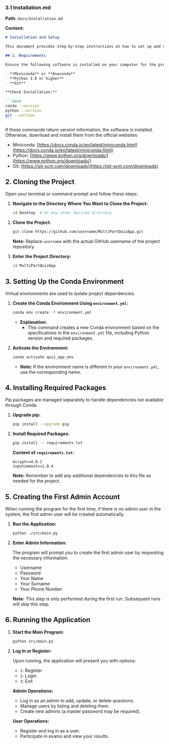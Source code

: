 ### 3.1 **Installation.md**

**Path:** `docs/Installation.md`

**Content:**

````markdown
# Installation and Setup

This document provides step-by-step instructions on how to set up and run the project from scratch on your computer.

## 1. Requirements

Ensure the following software is installed on your computer for the project to run:

- **Miniconda** or **Anaconda**
- **Python 3.9 or higher**
- **Git**

**Check Installation:**

```bash
conda --version
python --version
git --version
```
````

If these commands return version information, the software is installed. Otherwise, download and install them from the official websites:

- Miniconda: [https://docs.conda.io/en/latest/miniconda.html](https://docs.conda.io/en/latest/miniconda.html)
- Python: [https://www.python.org/downloads/](https://www.python.org/downloads/)
- Git: [https://git-scm.com/downloads](https://git-scm.com/downloads)

## 2. Cloning the Project

Open your terminal or command prompt and follow these steps:

1. **Navigate to the Directory Where You Want to Clone the Project:**

   ```bash
   cd Desktop  # Or any other desired directory
   ```

2. **Clone the Project:**

   ```bash
   git clone https://github.com/username/MultiPartQuizApp.git
   ```

   **Note:** Replace `username` with the actual GitHub username of the project repository.

3. **Enter the Project Directory:**

   ```bash
   cd MultiPartQuizApp
   ```

## 3. Setting Up the Conda Environment

Virtual environments are used to isolate project dependencies.

1. **Create the Conda Environment Using `environment.yml`:**

   ```bash
   conda env create -f environment.yml
   ```

   - **Explanation:**
     - This command creates a new Conda environment based on the specifications in the `environment.yml` file, including Python version and required packages.

2. **Activate the Environment:**

   ```bash
   conda activate quiz_app_env
   ```

   - **Note:** If the environment name is different in your `environment.yml`, use the corresponding name.

## 4. Installing Required Packages

Pip packages are managed separately to handle dependencies not available through Conda.

1. **Upgrade pip:**

   ```bash
   pip install --upgrade pip
   ```

2. **Install Required Packages:**

   ```bash
   pip install -r requirements.txt
   ```

   **Content of `requirements.txt`:**

   ```
   bcrypt==4.0.1
   inputimeout==1.0.4
   ```

   **Note:** Remember to add any additional dependencies to this file as needed for the project.

## 5. Creating the First Admin Account

When running the program for the first time, if there is no admin user in the system, the first admin user will be created automatically.

1. **Run the Application:**

   ```bash
   python ./src/main.py
   ```

2. **Enter Admin Information:**

   The program will prompt you to create the first admin user by requesting the necessary information:

   - Username
   - Password
   - Your Name
   - Your Surname
   - Your Phone Number

   **Note:** This step is only performed during the first run. Subsequent runs will skip this step.

## 6. Running the Application

1. **Start the Main Program:**

   ```bash
   python src/main.py
   ```

2. **Log In or Register:**

   Upon running, the application will present you with options:

   - `1`: Register
   - `2`: Login
   - `3`: Exit

   **Admin Operations:**

   - Log in as an admin to add, update, or delete questions.
   - Manage users by listing and deleting them.
   - Create new admins (a master password may be required).

   **User Operations:**

   - Register and log in as a user.
   - Participate in exams and view your results.

````